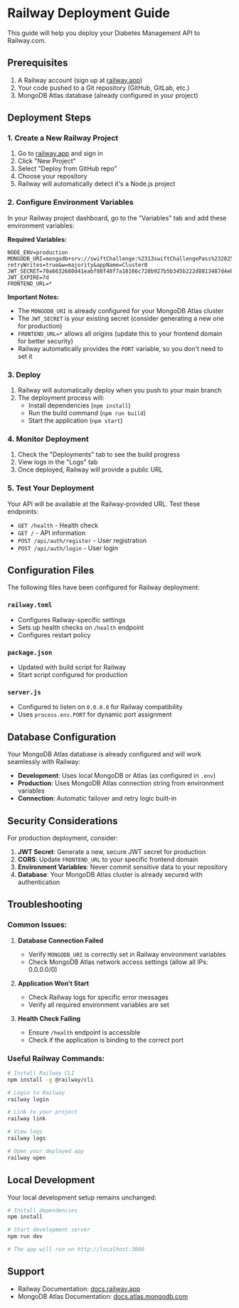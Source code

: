 # Railway Deployment Guide

This guide will help you deploy your Diabetes Management API to Railway.com.

## Prerequisites

1. A Railway account (sign up at [railway.app](https://railway.app))
2. Your code pushed to a Git repository (GitHub, GitLab, etc.)
3. MongoDB Atlas database (already configured in your project)

## Deployment Steps

### 1. Create a New Railway Project

1. Go to [railway.app](https://railway.app) and sign in
2. Click "New Project"
3. Select "Deploy from GitHub repo"
4. Choose your repository
5. Railway will automatically detect it's a Node.js project

### 2. Configure Environment Variables

In your Railway project dashboard, go to the "Variables" tab and add these environment variables:

**Required Variables:**
```
NODE_ENV=production
MONGODB_URI=mongodb+srv://swiftChallenge:%2313swiftChallengePass%232025@cluster0.khix41i.mongodb.net/?retryWrites=true&w=majority&appName=Cluster0
JWT_SECRET=70a6632680d41eabf88f48f7a18166c728b927b5b345b222d8813487d4eb71b5815991ef1939d09032391fd579cc526fdd7841a3bf88ca673d6ebef73067510e
JWT_EXPIRE=7d
FRONTEND_URL=*
```

**Important Notes:**
- The `MONGODB_URI` is already configured for your MongoDB Atlas cluster
- The `JWT_SECRET` is your existing secret (consider generating a new one for production)
- `FRONTEND_URL=*` allows all origins (update this to your frontend domain for better security)
- Railway automatically provides the `PORT` variable, so you don't need to set it

### 3. Deploy

1. Railway will automatically deploy when you push to your main branch
2. The deployment process will:
   - Install dependencies (`npm install`)
   - Run the build command (`npm run build`)
   - Start the application (`npm start`)

### 4. Monitor Deployment

1. Check the "Deployments" tab to see the build progress
2. View logs in the "Logs" tab
3. Once deployed, Railway will provide a public URL

### 5. Test Your Deployment

Your API will be available at the Railway-provided URL. Test these endpoints:

- `GET /health` - Health check
- `GET /` - API information
- `POST /api/auth/register` - User registration
- `POST /api/auth/login` - User login

## Configuration Files

The following files have been configured for Railway deployment:

### `railway.toml`
- Configures Railway-specific settings
- Sets up health checks on `/health` endpoint
- Configures restart policy

### `package.json`
- Updated with build script for Railway
- Start script configured for production

### `server.js`
- Configured to listen on `0.0.0.0` for Railway compatibility
- Uses `process.env.PORT` for dynamic port assignment

## Database Configuration

Your MongoDB Atlas database is already configured and will work seamlessly with Railway:

- **Development**: Uses local MongoDB or Atlas (as configured in `.env`)
- **Production**: Uses MongoDB Atlas connection string from environment variables
- **Connection**: Automatic failover and retry logic built-in

## Security Considerations

For production deployment, consider:

1. **JWT Secret**: Generate a new, secure JWT secret for production
2. **CORS**: Update `FRONTEND_URL` to your specific frontend domain
3. **Environment Variables**: Never commit sensitive data to your repository
4. **Database**: Your MongoDB Atlas cluster is already secured with authentication

## Troubleshooting

### Common Issues:

1. **Database Connection Failed**
   - Verify `MONGODB_URI` is correctly set in Railway environment variables
   - Check MongoDB Atlas network access settings (allow all IPs: 0.0.0.0/0)

2. **Application Won't Start**
   - Check Railway logs for specific error messages
   - Verify all required environment variables are set

3. **Health Check Failing**
   - Ensure `/health` endpoint is accessible
   - Check if the application is binding to the correct port

### Useful Railway Commands:

```bash
# Install Railway CLI
npm install -g @railway/cli

# Login to Railway
railway login

# Link to your project
railway link

# View logs
railway logs

# Open your deployed app
railway open
```

## Local Development

Your local development setup remains unchanged:

```bash
# Install dependencies
npm install

# Start development server
npm run dev

# The app will run on http://localhost:3000
```

## Support

- Railway Documentation: [docs.railway.app](https://docs.railway.app)
- MongoDB Atlas Documentation: [docs.atlas.mongodb.com](https://docs.atlas.mongodb.com)
